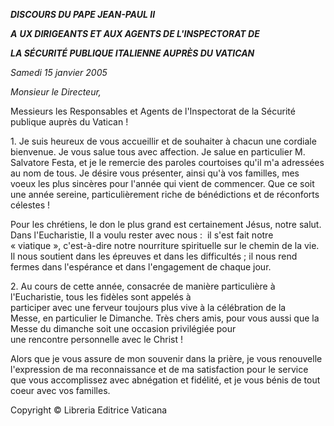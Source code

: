 ***DISCOURS DU PAPE JEAN-PAUL II***

***A*** ***UX DIRIGEANTS ET AUX AGENTS DE L'INSPECTORAT DE***

***LA SÉCURITÉ PUBLIQUE ITALIENNE AUPRÈS DU VATICAN***

*Samedi 15 janvier 2005*

*Monsieur le Directeur,*

Messieurs les Responsables et Agents de l'Inspectorat de la Sécurité publique auprès du Vatican !

1. Je suis heureux de vous accueillir et de souhaiter à chacun une cordiale bienvenue. Je vous salue tous avec affection. Je salue en particulier M. Salvatore Festa, et je le remercie des paroles courtoises qu'il m'a adressées au nom de tous. Je désire vous présenter, ainsi qu'à vos familles, mes voeux les plus sincères pour l'année qui vient de commencer. Que ce soit une année sereine, particulièrement riche de bénédictions et de réconforts célestes !

Pour les chrétiens, le don le plus grand est certainement Jésus, notre salut. Dans l'Eucharistie, Il a voulu rester avec nous :  il s'est fait notre « viatique », c'est-à-dire notre nourriture spirituelle sur le chemin de la vie. Il nous soutient dans les épreuves et dans les difficultés ; il nous rend fermes dans l'espérance et dans l'engagement de chaque jour.

2. Au cours de cette année, consacrée de manière particulière à l'Eucharistie, tous les fidèles sont appelés à participer avec une ferveur toujours plus vive à la célébration de la Messe, en particulier le Dimanche. Très chers amis, pour vous aussi que la Messe du dimanche soit une occasion privilégiée pour une rencontre personnelle avec le Christ !

Alors que je vous assure de mon souvenir dans la prière, je vous renouvelle l'expression de ma reconnaissance et de ma satisfaction pour le service que vous accomplissez avec abnégation et fidélité, et je vous bénis de tout coeur avec vos familles.

Copyright © Libreria Editrice Vaticana